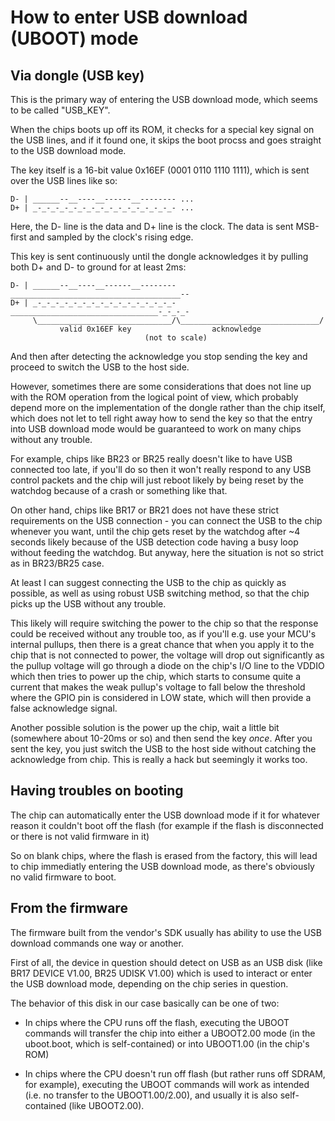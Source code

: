 # How to enter USB download (UBOOT) mode

## Via dongle (USB key)

This is the primary way of entering the USB download mode, which seems to be called "USB_KEY".

When the chips boots up off its ROM, it checks for a special key signal on the USB lines, and if it found one, it skips the boot procss
and goes straight to the USB download mode.

The key itself is a 16-bit value 0x16EF (0001 0110 1110 1111), which is sent over the USB lines like so:

```
D- | ______--__----__------__-------- ...
D+ | _-_-_-_-_-_-_-_-_-_-_-_-_-_-_-_- ...
```

Here, the D- line is the data and D+ line is the clock.
The data is sent MSB-first and sampled by the clock's rising edge.

This key is sent continuously until the dongle acknowledges it by pulling both D+ and D- to ground for at least 2ms:

```
D- | ______--__----__------__--------______________________________________--
D+ | _-_-_-_-_-_-_-_-_-_-_-_-_-_-_-_-_________________________________-_-_-_-
     \______________________________/\_______________________________/
           valid 0x16EF key                  acknowledge
                              (not to scale)
```

And then after detecting the acknowledge you stop sending the key and proceed to switch the USB to the host side.

However, sometimes there are some considerations that does not line up with the ROM operation from the logical point of view,
which probably depend more on the implementation of the dongle rather than the chip itself, which does not let to tell right away
how to send the key so that the entry into USB download mode would be guaranteed to work on many chips without any trouble.

For example, chips like BR23 or BR25 really doesn't like to have USB connected too late, if you'll do so then it won't really
respond to any USB control packets and the chip will just reboot likely by being reset by the watchdog because of a crash or something like that.

On other hand, chips like BR17 or BR21 does not have these strict requirements on the USB connection - you can connect the USB to the chip
whenever you want, until the chip gets reset by the watchdog after ~4 seconds likely because of the USB detection code having a busy loop
without feeding the watchdog. But anyway, here the situation is not so strict as in BR23/BR25 case.

At least I can suggest connecting the USB to the chip as quickly as possible, as well as using robust USB switching method,
so that the chip picks up the USB without any trouble.

This likely will require switching the power to the chip so that the response could be received without any trouble too, as
if you'll e.g. use your MCU's internal pullups, then there is a great chance that when you apply it to the chip that is not connected
to power, the voltage will drop out significantly as the pullup voltage will go through a diode on the chip's I/O line to the VDDIO which then 
tries to power up the chip, which starts to consume quite a current that makes the weak pullup's voltage to fall below the threshold
where the GPIO pin is considered in LOW state, which will then provide a false acknowledge signal.

Another possible solution is the power up the chip, wait a little bit (somewhere about 10-20ms or so) and then send the key *once*.
After you sent the key, you just switch the USB to the host side without catching the acknowledge from chip.
This is really a hack but seemingly it works too.

## Having troubles on booting

The chip can automatically enter the USB download mode if it for whatever reason it couldn't boot off the flash
(for example if the flash is disconnected or there is not valid firmware in it)

So on blank chips, where the flash is erased from the factory, this will lead to chip immediatly entering the USB download mode,
as there's obviously no valid firmware to boot.

## From the firmware

The firmware built from the vendor's SDK usually has ability to use the USB download commands one way or another.

First of all, the device in question should detect on USB as an USB disk (like BR17 DEVICE V1.00, BR25 UDISK V1.00)
which is used to interact or enter the USB download mode, depending on the chip series in question.

The behavior of this disk in our case basically can be one of two:

- In chips where the CPU runs off the flash, executing the UBOOT commands will transfer the chip into either a UBOOT2.00 mode (in the uboot.boot, which is self-contained)
  or into UBOOT1.00 (in the chip's ROM)

- In chips where the CPU doesn't run off flash (but rather runs off SDRAM, for example), executing the UBOOT commands will work as intended (i.e. no transfer to the UBOOT1.00/2.00),
  and usually it is also self-contained (like UBOOT2.00).
